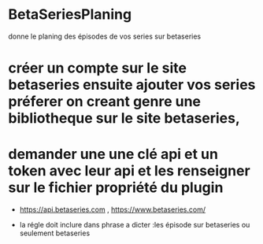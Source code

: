 # BetaSeriesPlaning
 donne le planing des épisodes de vos series sur betaseries
# créer un compte sur le site betaseries ensuite ajouter vos series préferer on creant genre une bibliotheque sur le site betaseries,
# demander une une clé api et un token avec leur api et les renseigner sur le fichier propriété du plugin
- https://api.betaseries.com , https://www.betaseries.com/

- la régle doit inclure dans phrase a dicter :les épisode sur betaseries ou seulement betaseries
